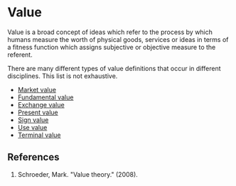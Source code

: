 # Value
Value is a broad concept of ideas which refer to the process by which humans measure the worth of physical goods, services or ideas in terms of a fitness function which assigns subjective or objective measure to the referent. 

There are many different types of value definitions that occur in different disciplines. This list is not exhaustive.

* [Market value](market-value.md)
* [Fundamental value](fundamental-value.md)
* [Exchange value](exchange-value.md)
* [Present value](present-value.md)
* [Sign value](sign-value.md)
* [Use value](use-value.md)
* [Terminal value](terminal-value.md)

## References
1. Schroeder, Mark. "Value theory." (2008).